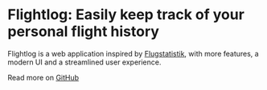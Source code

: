 # Flightlog: Easily keep track of your personal flight history

Flightlog is a web application inspired by [Flugstatistik](https://flugstatistik.de), with more features, a modern UI and a streamlined user experience.

Read more on [GitHub](https://github.com/perdian/flightlog)
